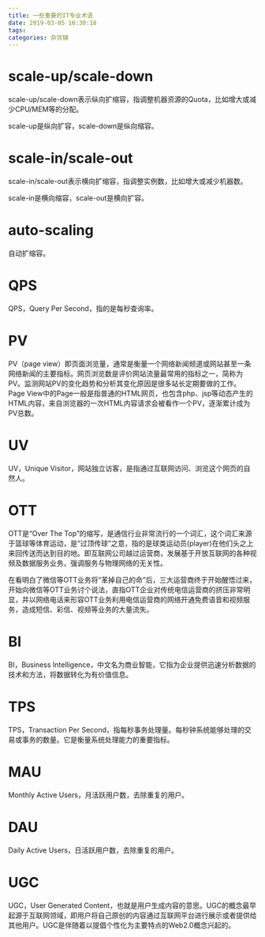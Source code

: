 ```yaml
---
title: 一些重要的IT专业术语
date: 2019-03-05 16:30:18
tags:
categories: 杂货铺
---
```


# scale-up/scale-down

scale-up/scale-down表示纵向扩缩容，指调整机器资源的Quota，比如增大或减少CPU/MEM等的分配。

scale-up是纵向扩容，scale-down是纵向缩容。

# scale-in/scale-out

scale-in/scale-out表示横向扩缩容，指调整实例数，比如增大或减少机器数。

scale-in是横向缩容，scale-out是横向扩容。

# auto-scaling

自动扩缩容。

# QPS

QPS，Query Per Second，指的是每秒查询率。

# PV

PV（page view）即页面浏览量，通常是衡量一个网络新闻频道或网站甚至一条网络新闻的主要指标。网页浏览数是评价网站流量最常用的指标之一，简称为PV。监测网站PV的变化趋势和分析其变化原因是很多站长定期要做的工作。Page View中的Page一般是指普通的HTML网页，也包含php、jsp等动态产生的HTML内容，来自浏览器的一次HTML内容请求会被看作一个PV，逐渐累计成为PV总数。

# UV

UV，Unique Visitor，网站独立访客，是指通过互联网访问、浏览这个网页的自然人。

# OTT

OTT是“Over The Top”的缩写，是通信行业非常流行的一个词汇，这个词汇来源于篮球等体育运动，是“过顶传球”之意，指的是球类运动员(player)在他们头之上来回传送而达到目的地。即互联网公司越过运营商，发展基于开放互联网的各种视频及数据服务业务，强调服务与物理网络的无关性。

在看明白了微信等OTT业务将“革掉自己的命”后，三大运营商终于开始醒悟过来，开始向微信等OTT业务讨个说法，直指OTT企业对传统电信运营商的挤压非常明显，并以网络电话来形容OTT业务利用电信运营商的网络开通免费语音和视频服务，造成短信、彩信、视频等业务的大量流失。

# BI

BI，Business Intelligence，中文名为商业智能，它指为企业提供迅速分析数据的技术和方法，将数据转化为有价值信息。

# TPS

TPS，Transaction Per Second，指每秒事务处理量。每秒钟系统能够处理的交易或事务的数量。它是衡量系统处理能力的重要指标。

# MAU

Monthly Active Users，月活跃用户数，去除重复的用户。

# DAU

Daily Active Users，日活跃用户数，去除重复的用户。

# UGC

UGC，User Generated Content，也就是用户生成内容的意思。UGC的概念最早起源于互联网领域，即用户将自己原创的内容通过互联网平台进行展示或者提供给其他用户。UGC是伴随着以提倡个性化为主要特点的Web2.0概念兴起的。
